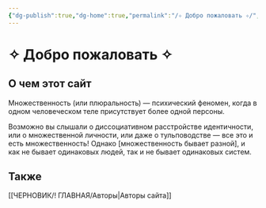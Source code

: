 ```yaml
---
{"dg-publish":true,"dg-home":true,"permalink":"/✧ Добро пожаловать ✧/","tags":["gardenEntry"],"dgPassFrontmatter":true}
---
```



# ✧ Добро пожаловать ✧
## О чем этот сайт
Множественность (или плюральность) — психический феномен, когда в одном человеческом теле присутствует более одной персоны.


Возможно вы слышали о диссоциативном расстройстве идентичности, или о множественной личности, или даже о тульповодстве — все это и есть множественность! Однако [множественность бывает разной], и как не бывает одинаковых людей, так и не бывает одинаковых систем. 

## Также
[[ЧЕРНОВИК/! ГЛАВНАЯ/Авторы\|Авторы сайта]]